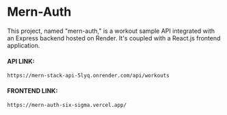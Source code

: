 # Mern-Auth
This project, named "mern-auth," is a workout sample API integrated with an Express backend hosted on Render. It's coupled with a React.js frontend application.

#### API LINK:
`
 https://mern-stack-api-5lyq.onrender.com/api/workouts
`
#### FRONTEND LINK: 
`
https://mern-auth-six-sigma.vercel.app/
`
